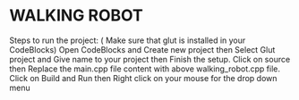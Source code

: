 # WALKING ROBOT
Steps to run the project:
( Make sure that glut is installed in your CodeBlocks)
Open CodeBlocks 
and Create new project
then Select Glut project
and Give name to your project
then Finish the setup.
Click on source
then Replace the main.cpp file content with above walking_robot.cpp file.
Click on Build and Run then
Right click on your mouse for the drop down menu

